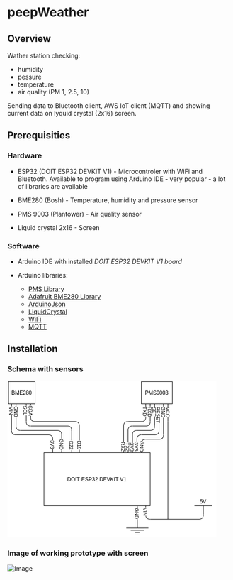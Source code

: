 # peepWeather

## Overview

Wather station checking:
- humidity
- pessure
- temperature
- air quality (PM 1, 2.5, 10)

Sending data to Bluetooth client, AWS IoT client (MQTT) and showing current data on lyquid crystal (2x16) screen.

## Prerequisities

### Hardware

* ESP32 (DOIT ESP32 DEVKIT V1) - Microcontroler with WiFi and Bluetooth. Available to program using Arduino IDE - very popular - a lot of libraries are available

* BME280 (Bosh) - Temperature, humidity and pressure sensor

* PMS 9003 (Plantower) - Air quality sensor

* Liquid crystal 2x16 - Screen

### Software

* Arduino IDE with installed *DOIT ESP32 DEVKIT V1 board* 

* Arduino libraries: 
  * [PMS Library](https://github.com/fu-hsi/pms)
  * [Adafruit BME280 Library](https://github.com/adafruit/Adafruit_BME280_Library)
  * [ArduinoJson](https://arduinojson.org/?utm_source=meta&utm_medium=library.properties)
  * [LiquidCrystal](https://www.arduino.cc/en/Reference/LiquidCrystal)
  * [WiFi](https://www.arduino.cc/en/Reference/WiFi)
  * [MQTT](https://github.com/256dpi/arduino-mqtt)

## Installation

### Schema with sensors

![Schema](./images/schema.png)

### Image of working prototype with screen

![Image](./images/image.jpg)
